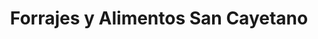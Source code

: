 ---
title: "Forrajes y Alimentos San Cayetano"
url: /san-cayetano/forrajes-y-alimentos-san-cayetano/
shop: agraria
---